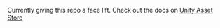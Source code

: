 Currently giving this repo a face lift. Check out the docs on [Unity Asset Store](https://www.assetstore.unity3d.com/en/#!/content/48171)
